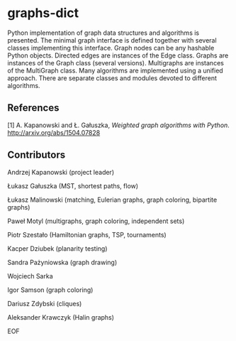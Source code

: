graphs-dict
===========

Python implementation of graph data structures and algorithms is presented. 
The minimal graph interface is defined together with several 
classes implementing this interface. 
Graph nodes can be any hashable Python objects. 
Directed edges are instances of the Edge class. 
Graphs are instances of the Graph class (several versions).
Multigraphs are instances of the MultiGraph class.
Many algorithms are implemented using a unified approach. 
There are separate classes and modules devoted to different algorithms.

References
----------

[1] A. Kapanowski and Ł. Gałuszka, *Weighted graph algorithms with Python*. 
http://arxiv.org/abs/1504.07828

Contributors
------------

Andrzej Kapanowski (project leader)

Łukasz Gałuszka (MST, shortest paths, flow)

Łukasz Malinowski (matching, Eulerian graphs, graph coloring, bipartite graphs)

Paweł Motyl (multigraphs, graph coloring, independent sets)

Piotr Szestało (Hamiltonian graphs, TSP, tournaments)

Kacper Dziubek (planarity testing)

Sandra Pażyniowska (graph drawing)

Wojciech Sarka

Igor Samson (graph coloring)

Dariusz Zdybski (cliques)

Aleksander Krawczyk (Halin graphs)

EOF
